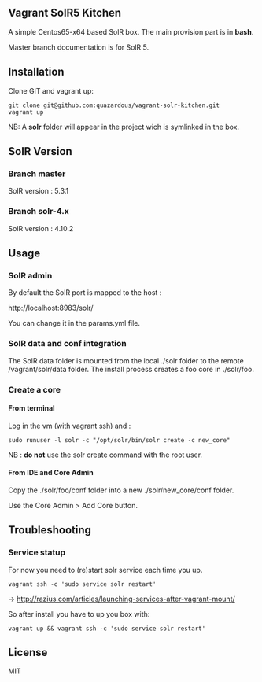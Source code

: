 ## Vagrant SolR5 Kitchen

A simple Centos65-x64 based SolR box. The main provision part is in **bash**.

Master branch documentation is for SolR 5.

## Installation

Clone GIT and vagrant up:

    git clone git@github.com:quazardous/vagrant-solr-kitchen.git
    vagrant up

NB: A **solr** folder will appear in the project wich is symlinked in the box.

## SolR Version

### Branch master

SolR version : 5.3.1

### Branch solr-4.x

SolR version : 4.10.2

## Usage

### SolR admin

By default the SolR port is mapped to the host :

http://localhost:8983/solr/

You can change it in the params.yml file.

### SolR data and conf integration

The SolR data folder is mounted from the local ./solr folder to the remote /vagrant/solr/data folder.
The install process creates a foo core in ./solr/foo.

### Create a core

#### From terminal

Log in the vm (with vagrant ssh) and :

    sudo runuser -l solr -c "/opt/solr/bin/solr create -c new_core"

NB : **do not** use the solr create command with the root user.

#### From IDE and Core Admin

Copy the ./solr/foo/conf folder into a new ./solr/new_core/conf folder.

Use the Core Admin > Add Core button.

## Troubleshooting

### Service statup

For now you need to (re)start solr service each time you up.

    vagrant ssh -c 'sudo service solr restart'

-> http://razius.com/articles/launching-services-after-vagrant-mount/

So after install you have to up you box with:

    vagrant up && vagrant ssh -c 'sudo service solr restart'

## License

MIT
